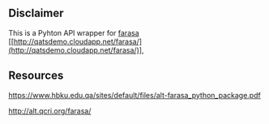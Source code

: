 ## Disclaimer
This is a Pyhton API wrapper for [farasa](http://qatsdemo.cloudapp.net/farasa/) [[http://qatsdemo.cloudapp.net/farasa/](http://qatsdemo.cloudapp.net/farasa/)], 

## Resources
https://www.hbku.edu.qa/sites/default/files/alt-farasa_python_package.pdf

http://alt.qcri.org/farasa/
<!--stackedit_data:
eyJoaXN0b3J5IjpbLTcxODgwNzIwOF19
-->